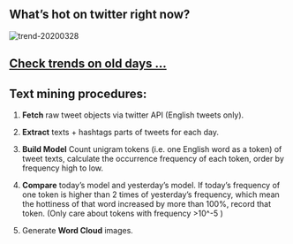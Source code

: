 ## What’s hot on twitter right now?

![trend-20200328][wordcloud]

[wordcloud]: https://raw.githubusercontent.com/xdqc/tweet-trend-everyday/master/word-cloud/trend-20200328.png?token=AF5V4P7ADR6KQBZ4CEDTNIK6AXRMU "trend-20200328"

## [Check trends on old days ...](https://github.com/xdqc/tweet-trend-everyday/tree/master/word-cloud)

## Text mining procedures:

1. **Fetch** raw tweet objects via twitter API (English tweets only).

2. **Extract** texts + hashtags parts of tweets for each day.

3. **Build Model** Count unigram tokens (i.e. one English word as a token) of tweet texts, calculate the occurrence frequency of each token, order by frequency high to low.

4. **Compare** today’s model and yesterday’s model. If today’s frequency of one token is higher than 2 times of yesterday’s frequency, which mean the hottiness of that word increased by more than 100%, record that token. (Only care about tokens with frequency >10^-5 )

5. Generate **Word Cloud** images.
